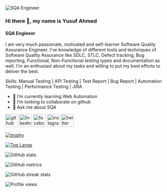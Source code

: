 ![SQA Engineer](https://scontent.xx.fbcdn.net/v/t1.15752-9/330875802_755426192579884_4185689690227244441_n.jpg?stp=dst-jpg_p206x206&_nc_cat=108&ccb=1-7&_nc_sid=aee45a&_nc_eui2=AeE97tmF4F6WqzlwMXan9ihVTZd8j8C8QytNl3yPwLxDKxAg0d0dtqxCgBWDK1BUDK20XuBibvjylRYtav-4LyTW&_nc_ohc=S_gC1D-AdtQAX9HkdQX&_nc_ad=z-m&_nc_cid=0&_nc_ht=scontent.xx&oh=03_AdRSyPi8tec0JKLYLPmLUaU81045W-2khtOnLQGAEhqr3Q&oe=6411B534)


### Hi there 👋, my name is Yusuf Ahmed
#### SQA Engineer

I am very much passionate, motivated and self-learner Software Quality Assurance Engineer.  I’ve knowledge of different tools and techniques of Software Quality Assurance like SDLC, STLC, Defect tracking, Bug reporting, Functional, Non-Functional testing types and documentation as well.  I'm an enthusiast about my tasks and willing to put my best efforts to deliver the best.

Skills: Manual Testing | API Testing | Test Report | Bug Report | Automation Testing | Performance Testing | JIRA

- 🌱 I’m currently learning Web Automation 
- 👯 I’m looking to collaborate on github 
- 💬 Ask me about SQA 


[<img src='https://cdn.jsdelivr.net/npm/simple-icons@3.0.1/icons/github.svg' alt='github' height='40'>](https://github.com/Yusuf-Hridoy)  [<img src='https://cdn.jsdelivr.net/npm/simple-icons@3.0.1/icons/linkedin.svg' alt='linkedin' height='40'>](https://www.linkedin.com/in/md-yusuf-ahmed/)  [<img src='https://cdn.jsdelivr.net/npm/simple-icons@3.0.1/icons/facebook.svg' alt='facebook' height='40'>](https://www.facebook.com/yousufahmed.ridoy.5)  [<img src='https://cdn.jsdelivr.net/npm/simple-icons@3.0.1/icons/instagram.svg' alt='instagram' height='40'>](https://www.instagram.com/yusuf_hridoy_/)  [<img src='https://cdn.jsdelivr.net/npm/simple-icons@3.0.1/icons/twitter.svg' alt='twitter' height='40'>](https://twitter.com/@Md_Yusuf_Ahmed)  

[![trophy](https://github-profile-trophy.vercel.app/?username=Yusuf-Hridoy)](https://github.com/ryo-ma/github-profile-trophy)

[![Top Langs](https://github-readme-stats.vercel.app/api/top-langs/?username=Yusuf-Hridoy)](https://github.com/anuraghazra/github-readme-stats)

![GitHub stats](https://github-readme-stats.vercel.app/api?username=Yusuf-Hridoy&show_icons=true)  

![GitHub metrics](https://metrics.lecoq.io/Yusuf-Hridoy)  

![GitHub streak stats](https://streak-stats.demolab.com/?user=Yusuf-Hridoy)  

![Profile views](https://gpvc.arturio.dev/Yusuf-Hridoy)  
